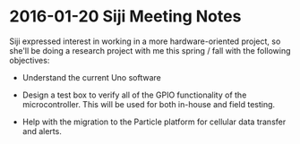 2016-01-20 Siji Meeting Notes
=============================

Siji expressed interest in working in a more hardware-oriented project, so she'll be doing a research project with me this spring / fall with the following objectives: 

 * Understand the current Uno software 

 * Design a test box to verify all of the GPIO functionality of the
   microcontroller.  This will be used for both in-house and field testing.
 
 * Help with the migration to the Particle platform for cellular data transfer and alerts.